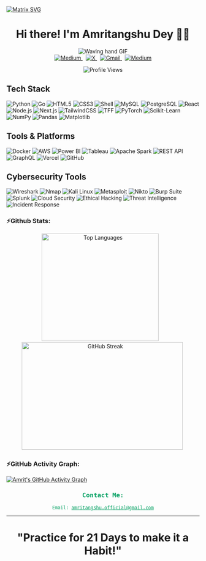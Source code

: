   [![Matrix SVG](https://raw.githubusercontent.com/rodrigograca31/rodrigograca31/master/matrix.svg)](https://www.youtube.com/watch?v=SDkAGkd4NLc) 
<p>
  <h1 align="center"><b>Hi there! I'm Amritangshu Dey 👋🏽</b></h1>
</p>

<p align="center">
  <img src="https://user-images.githubusercontent.com/74038190/229223156-0cbdaba9-3128-4d8e-8719-b6b4cf741b67.gif" alt="Waving hand GIF" />
  <br>

  <!-- LinkedIn -->
  <a href="https://linkedin.com/in/amritangshu-dey-400940251">
   <img src="https://img.shields.io/badge/Medium-03A062?style=for-the-badge&logo=medium&logoColor=000000" alt="Medium" />
</a>
  </a>&nbsp;

  <!-- X (Twitter) -->
  <a href="https://x.com/amritangshX2801">
    <img src="https://img.shields.io/badge/X-000000?style=for-the-badge&logo=x&logoColor=03A062" alt="X" />
  </a>&nbsp;

  <!-- Gmail -->
  <a href="mailto:amritangshu2025.work@gmail.com">
    <img src="https://img.shields.io/badge/Gmail-000000?style=for-the-badge&logo=gmail&logoColor=03A062" alt="Gmail" />
  </a>&nbsp;

  <!-- Medium -->
  <a href="https://medium.com/@amritangshu.official">
    <img src="https://img.shields.io/badge/Medium-000000?style=for-the-badge&logo=medium&logoColor=03A062" alt="Medium" />
  </a>
</p>

<!-- Profile Views -->
<p align="center">
  <img src="https://komarev.com/ghpvc/?username=amritofficial88&style=for-the-badge&color=03A062&label=Profile+Views" alt="Profile Views"/>
</p>


## Tech Stack

![Python](https://img.shields.io/badge/Python-000000?style=for-the-badge&logo=python&logoColor=03A062&color=03A062)
![Go](https://img.shields.io/badge/Go-000000?style=for-the-badge&logo=go&logoColor=03A062&color=03A062)
![HTML5](https://img.shields.io/badge/HTML5-000000?style=for-the-badge&logo=html5&logoColor=03A062&color=03A062)
![CSS3](https://img.shields.io/badge/CSS3-000000?style=for-the-badge&logo=css3&logoColor=03A062&color=03A062)
![Shell](https://img.shields.io/badge/Shell-000000?style=for-the-badge&logo=gnu-bash&logoColor=03A062&color=03A062)
![MySQL](https://img.shields.io/badge/MySQL-000000?style=for-the-badge&logo=mysql&logoColor=03A062&color=03A062)
![PostgreSQL](https://img.shields.io/badge/PostgreSQL-000000?style=for-the-badge&logo=postgresql&logoColor=03A062&color=03A062)
![React](https://img.shields.io/badge/React-000000?style=for-the-badge&logo=react&logoColor=03A062&color=03A062)
![Node.js](https://img.shields.io/badge/Node.js-000000?style=for-the-badge&logo=node.js&logoColor=03A062&color=03A062)
![Next.js](https://img.shields.io/badge/Next.js-000000?style=for-the-badge&logo=next.js&logoColor=03A062&color=03A062)
![TailwindCSS](https://img.shields.io/badge/TailwindCSS-000000?style=for-the-badge&logo=tailwind-css&logoColor=03A062&color=03A062)
![TFF](https://img.shields.io/badge/TensorFlow_Federated-000000?style=for-the-badge&logo=tensorflow&logoColor=03A062&color=03A062)
![PyTorch](https://img.shields.io/badge/PyTorch-000000?style=for-the-badge&logo=pytorch&logoColor=03A062&color=03A062)
![Scikit-Learn](https://img.shields.io/badge/Scikit--Learn-000000?style=for-the-badge&logo=scikit-learn&logoColor=03A062&color=03A062)
![NumPy](https://img.shields.io/badge/NumPy-000000?style=for-the-badge&logo=numpy&logoColor=03A062&color=03A062)
![Pandas](https://img.shields.io/badge/Pandas-000000?style=for-the-badge&logo=pandas&logoColor=03A062&color=03A062)
![Matplotlib](https://img.shields.io/badge/Matplotlib-000000?style=for-the-badge&logo=python&logoColor=03A062&color=03A062)

## Tools & Platforms

![Docker](https://img.shields.io/badge/Docker-000000?style=for-the-badge&logo=docker&logoColor=03A062&color=03A062)
![AWS](https://img.shields.io/badge/AWS-000000?style=for-the-badge&logo=amazon-aws&logoColor=03A062&color=03A062)
![Power BI](https://img.shields.io/badge/Power%20BI-000000?style=for-the-badge&logo=powerbi&logoColor=03A062&color=03A062)
![Tableau](https://img.shields.io/badge/Tableau-000000?style=for-the-badge&logo=tableau&logoColor=03A062&color=03A062)
![Apache Spark](https://img.shields.io/badge/Apache_Spark-000000?style=for-the-badge&logo=apachespark&logoColor=03A062&color=03A062)
![REST API](https://img.shields.io/badge/REST_API-000000?style=for-the-badge&logo=fastapi&logoColor=03A062&color=03A062)
![GraphQL](https://img.shields.io/badge/GraphQL-000000?style=for-the-badge&logo=graphql&logoColor=03A062&color=03A062)
![Vercel](https://img.shields.io/badge/Vercel-000000?style=for-the-badge&logo=vercel&logoColor=03A062&color=03A062)
![GitHub](https://img.shields.io/badge/GitHub-000000?style=for-the-badge&logo=github&logoColor=03A062&color=03A062)

## Cybersecurity Tools

![Wireshark](https://img.shields.io/badge/Wireshark-000000?style=for-the-badge&logo=wireshark&logoColor=03A062&color=03A062)
![Nmap](https://img.shields.io/badge/Nmap-000000?style=for-the-badge&logo=nmap&logoColor=03A062&color=03A062)
![Kali Linux](https://img.shields.io/badge/Kali_Linux-000000?style=for-the-badge&logo=kalilinux&logoColor=03A062&color=03A062)
![Metasploit](https://img.shields.io/badge/Metasploit-000000?style=for-the-badge&logo=metasploit&logoColor=03A062&color=03A062)
![Nikto](https://img.shields.io/badge/Nikto-000000?style=for-the-badge&logo=web&logoColor=03A062&color=03A062)
![Burp Suite](https://img.shields.io/badge/Burp_Suite-000000?style=for-the-badge&logo=burpsuite&logoColor=03A062&color=03A062)
![Splunk](https://img.shields.io/badge/Splunk-000000?style=for-the-badge&logo=splunk&logoColor=03A062&color=03A062)
![Cloud Security](https://img.shields.io/badge/Cloud_Security-000000?style=for-the-badge&logo=amazonaws&logoColor=03A062&color=03A062)
![Ethical Hacking](https://img.shields.io/badge/Ethical_Hacking-000000?style=for-the-badge&logo=hackthebox&logoColor=03A062&color=03A062)
![Threat Intelligence](https://img.shields.io/badge/Threat_Intel-000000?style=for-the-badge&logo=databricks&logoColor=03A062&color=03A062)
![Incident Response](https://img.shields.io/badge/Incident_Response-000000?style=for-the-badge&logo=jira&logoColor=03A062&color=03A062)


### ⚡Github Stats:
<div align="center"> 
  <img src="https://github-readme-stats.vercel.app/api/top-langs/?username=amritofficial88&layout=compact&hide_border=true&bg_color=000000&title_color=03A062&text_color=03A062" alt="Top Languages" width="305" height="280"/>       
  <img src="https://github-readme-streak-stats.herokuapp.com/?user=amritofficial88&hide_border=true&background=000000&ring=03A062&fire=03A062&currStreakLabel=03A062&sideLabels=03A062&currStreakNum=03A062&dates=03A062&sideNums=03A062&border=03A062" alt="GitHub Streak" width="420" height="280"/> 
</div>


### ⚡GitHub Activity Graph:

[![Amrit's GitHub Activity Graph](https://github-readme-activity-graph.vercel.app/graph?username=amritofficial88&theme=github-compact)](https://github.com/amritofficial88)

<h3 align="center" style="color:#03A062; font-family:monospace;">Contact Me:</h3>

<div align="center">
  <p><code style="color:#03A062; font-family:monospace;">Email: <a href="mailto:amritangshu.official@gmail.com" style="color:#03A062;">amritangshu.official@gmail.com</a></code></p>
</div>

---
<p>
  <h1 align="center"><b>"Practice for 21 Days to make it a Habit!"</b></h1>
</p>
  









